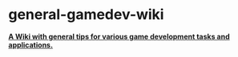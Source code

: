 # general-gamedev-wiki
**[A Wiki with general tips for various game development tasks and applications.](https://github.com/pixelfoot/general-gamedev-wiki/wiki)**
